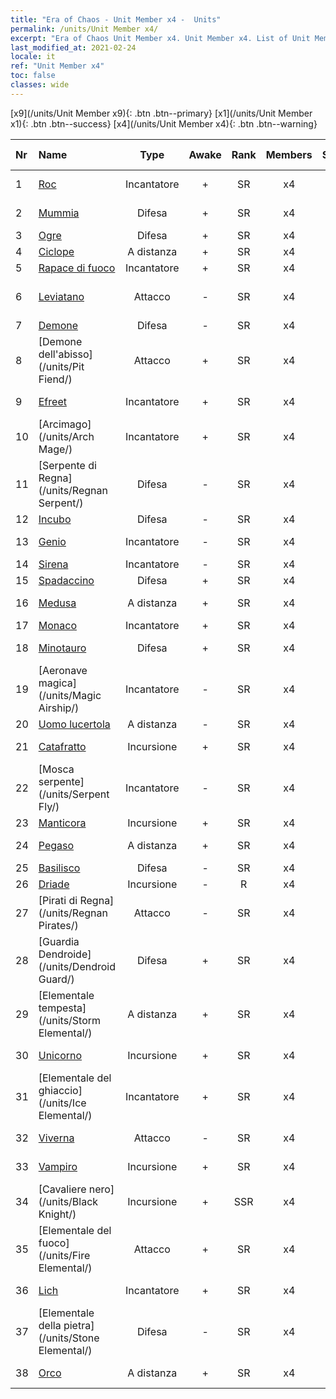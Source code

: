 ```yaml
---
title: "Era of Chaos - Unit Member x4 -  Units"
permalink: /units/Unit Member x4/
excerpt: "Era of Chaos Unit Member x4. Unit Member x4. List of Unit Member in Era of Chaos"
last_modified_at: 2021-02-24
locale: it
ref: "Unit Member x4"
toc: false
classes: wide
---
```

 [x9](/units/Unit Member x9){: .btn .btn--primary} [x1](/units/Unit Member x1){: .btn .btn--success} [x4](/units/Unit Member x4){: .btn .btn--warning} 

  | Nr |         Name        |   Type   | Awake |    Rank   |   Members     |  Stars  |  Attack  |     HP    | Awaken Name  |
  |:---|:--------------------|:--------:|:-----:|:---------:|:-------------:|:-------:|:--------:|:---------:|:-------------|
  | 1 | [Roc](/units/Roc/) | Incantatore | + | SR | x4 | <i class="fas fa-star"/><i class="fas fa-star"/> | 792.0 | 4978 |  Uccello del Tuono  |
  | 2 | [Mummia](/units/Mummy/) | Difesa | + | SR | x4 | <i class="fas fa-star"/><i class="fas fa-star"/><i class="fas fa-star"/> | 141.0 | 2691 |  Re delle Mummie  |
  | 3 | [Ogre](/units/Ogre/) | Difesa | + | SR | x4 | <i class="fas fa-star"/><i class="fas fa-star"/> | 107.6 | 2523 |  Ogre mago  |
  | 4 | [Ciclope](/units/Cyclops/) | A distanza | + | SR | x4 | <i class="fas fa-star"/><i class="fas fa-star"/> | 678.8 | 5091 |  Re Ciclope  |
  | 5 | [Rapace di fuoco](/units/Firebird/) | Incantatore | + | SR | x4 | <i class="fas fa-star"/><i class="fas fa-star"/><i class="fas fa-star"/> | 848.5 | 4525 |  Fenice  |
  | 6 | [Leviatano](/units/Revyaratan/) | Attacco | - | SR | x4 | <i class="fas fa-star"/><i class="fas fa-star"/><i class="fas fa-star"/> | 1267.1 | 7128 |  Antico mostro marino  |
  | 7 | [Demone](/units/Demon/) | Difesa | - | SR | x4 | <i class="fas fa-star"/><i class="fas fa-star"/> | 114.4 | 2489 |    |
  | 8 | [Demone dell'abisso](/units/Pit Fiend/) | Attacco | + | SR | x4 | <i class="fas fa-star"/><i class="fas fa-star"/> | 174.9 | 1850 |  Signore dell'abisso  |
  | 9 | [Efreet](/units/Efreeti/) | Incantatore | + | SR | x4 | <i class="fas fa-star"/><i class="fas fa-star"/> | 225.4 | 1446 |  Efreet Sultano  |
  | 10 | [Arcimago](/units/Arch Mage/) | Incantatore | + | SR | x4 | <i class="fas fa-star"/><i class="fas fa-star"/> | 54.6 | 1324 |  Arcimago  |
  | 11 | [Serpente di Regna](/units/Regnan Serpent/) | Difesa | - | SR | x4 | <i class="fas fa-star"/><i class="fas fa-star"/><i class="fas fa-star"/> | 100.9 | 3027 |    |
  | 12 | [Incubo](/units/Nightmare/) | Difesa | - | SR | x4 | <i class="fas fa-star"/><i class="fas fa-star"/><i class="fas fa-star"/> | 84.1 | 2691 |    |
  | 13 | [Genio](/units/Genie/) | Incantatore | - | SR | x4 | <i class="fas fa-star"/><i class="fas fa-star"/><i class="fas fa-star"/> | 102.6 | 662 |  Genio superiore  |
  | 14 | [Sirena](/units/Mermaid/) | Incantatore | - | SR | x4 | <i class="fas fa-star"/><i class="fas fa-star"/><i class="fas fa-star"/> | 185.0 | 1648 |   -   |
  | 15 | [Spadaccino](/units/Swordsman/) | Difesa | + | SR | x4 | <i class="fas fa-star"/><i class="fas fa-star"/> | 54.6 | 1324 |  Crociato  |
  | 16 | [Medusa](/units/Medusa/) | A distanza | + | SR | x4 | <i class="fas fa-star"/><i class="fas fa-star"/><i class="fas fa-star"/> | 202.0 | 1144 |  Regina Medusa  |
  | 17 | [Monaco](/units/Monk/) | Incantatore | + | SR | x4 | <i class="fas fa-star"/> | 102.6 | 662 |  Fanatico  |
  | 18 | [Minotauro](/units/Minotaur/) | Difesa | + | SR | x4 | <i class="fas fa-star"/><i class="fas fa-star"/> | 108.0 | 2725 |  Re dei Minotauri  |
  | 19 | [Aeronave magica](/units/Magic Airship/) | Incantatore | - | SR | x4 | <i class="fas fa-star"/><i class="fas fa-star"/><i class="fas fa-star"/> | 208.5 | 1715 |   -   |
  | 20 | [Uomo lucertola](/units/Lizardman/) | A distanza | - | SR | x4 | <i class="fas fa-star"/><i class="fas fa-star"/> | 174.9 | 1144 |   -   |
  | 21 | [Catafratto](/units/Cavalier/) | Incursione | + | SR | x4 | <i class="fas fa-star"/> | 79.4 | 811 |  Cavalieri campioni  |
  | 22 | [Mosca serpente](/units/Serpent Fly/) | Incantatore | - | SR | x4 | <i class="fas fa-star"/><i class="fas fa-star"/> | 178.3 | 1615 |    |
  | 23 | [Manticora](/units/Manticore/) | Incursione | + | SR | x4 | <i class="fas fa-star"/><i class="fas fa-star"/><i class="fas fa-star"/> | 174.9 | 1917 |  Scorpicora  |
  | 24 | [Pegaso](/units/Pegasus/) | A distanza | + | SR | x4 | <i class="fas fa-star"/><i class="fas fa-star"/> | 195.1 | 1144 |  Pegaso Argenteo  |
  | 25 | [Basilisco](/units/Basilisk/) | Difesa | - | SR | x4 | <i class="fas fa-star"/><i class="fas fa-star"/><i class="fas fa-star"/> | 121.1 | 2859 |   -   |
  | 26 | [Driade](/units/Sprite/) | Incursione | - | R | x4 | <i class="fas fa-star"/> | 69.5 | 993 |    |
  | 27 | [Pirati di Regna](/units/Regnan Pirates/) | Attacco | - | SR | x4 | <i class="fas fa-star"/><i class="fas fa-star"/> | 99.3 | 695 |  Re dei Pirati  |
  | 28 | [Guardia Dendroide](/units/Dendroid Guard/) | Difesa | + | SR | x4 | <i class="fas fa-star"/><i class="fas fa-star"/> | 396.0 | 10182 |  Soldato Dendroide  |
  | 29 | [Elementale tempesta](/units/Storm Elemental/) | A distanza | + | SR | x4 | <i class="fas fa-star"/><i class="fas fa-star"/> | 99.2 | 662 |  Tempesta di fulmini  |
  | 30 | [Unicorno](/units/Unicorn/) | Incursione | + | SR | x4 | <i class="fas fa-star"/><i class="fas fa-star"/> | 151.4 | 1850 |  Unicorno da Guerra  |
  | 31 | [Elementale del ghiaccio](/units/Ice Elemental/) | Incantatore | + | SR | x4 | <i class="fas fa-star"/><i class="fas fa-star"/> | 111.0 | 744 |  Spirito della neve silente  |
  | 32 | [Viverna](/units/Wyvern/) | Attacco | - | SR | x4 | <i class="fas fa-star"/><i class="fas fa-star"/><i class="fas fa-star"/> | 500.0 | 5544 |  Viverna Monarca  |
  | 33 | [Vampiro](/units/Vampire/) | Incursione | + | SR | x4 | <i class="fas fa-star"/><i class="fas fa-star"/> | 74.4 | 910 |  Signore dei Vampiri  |
  | 34 | [Cavaliere nero](/units/Black Knight/) | Incursione | + | SSR | x4 | <i class="fas fa-star"/><i class="fas fa-star"/><i class="fas fa-star"/> | 115.8 | 910 |  Terrore in marcia  |
  | 35 | [Elementale del fuoco](/units/Fire Elemental/) | Attacco | + | SR | x4 | <i class="fas fa-star"/><i class="fas fa-star"/> | 195.0 | 1682 |  Energia elementale  |
  | 36 | [Lich](/units/Lich/) | Incantatore | + | SR | x4 | <i class="fas fa-star"/><i class="fas fa-star"/><i class="fas fa-star"/> | 228.7 | 1581 |  Lich potenziato  |
  | 37 | [Elementale della pietra](/units/Stone Elemental/) | Difesa | - | SR | x4 | <i class="fas fa-star"/><i class="fas fa-star"/><i class="fas fa-star"/> | 121.0 | 2825 |   -   |
  | 38 | [Orco](/units/Orc/) | A distanza | + | SR | x4 | <i class="fas fa-star"/><i class="fas fa-star"/> | 82.7 | 662 |  Orco comandante  |

